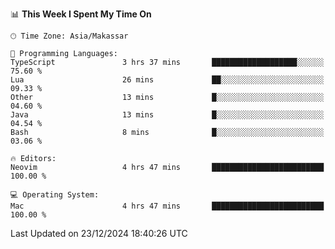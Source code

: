 <!--START_SECTION:waka-->
📊 **This Week I Spent My Time On** 

```text
🕑︎ Time Zone: Asia/Makassar

💬 Programming Languages: 
TypeScript               3 hrs 37 mins       ███████████████████░░░░░░   75.60 % 
Lua                      26 mins             ██░░░░░░░░░░░░░░░░░░░░░░░   09.33 % 
Other                    13 mins             █░░░░░░░░░░░░░░░░░░░░░░░░   04.60 % 
Java                     13 mins             █░░░░░░░░░░░░░░░░░░░░░░░░   04.54 % 
Bash                     8 mins              █░░░░░░░░░░░░░░░░░░░░░░░░   03.06 % 

🔥 Editors: 
Neovim                   4 hrs 47 mins       █████████████████████████   100.00 % 

💻 Operating System: 
Mac                      4 hrs 47 mins       █████████████████████████   100.00 % 
```


 Last Updated on 23/12/2024 18:40:26 UTC
<!--END_SECTION:waka-->
